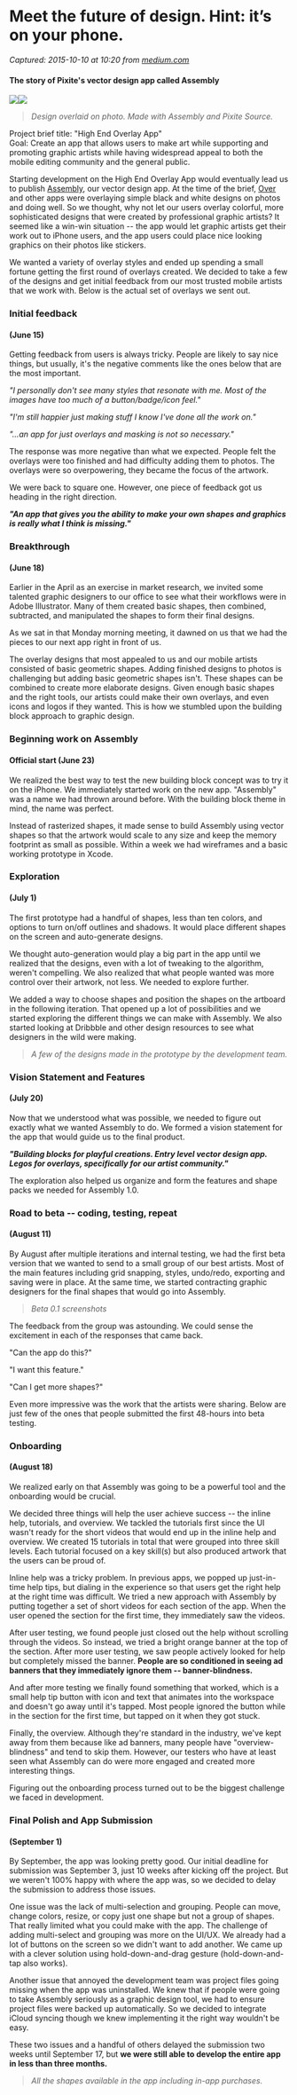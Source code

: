 # Meet the future of design. Hint: it’s on your phone.

_Captured: 2015-10-10 at 10:20 from [medium.com](https://medium.com/@pixiteapps/meet-the-future-of-design-hint-it-s-on-your-phone-55e1ba30e04e)_

#### The story of Pixite's vector design app called Assembly

![](https://d262ilb51hltx0.cloudfront.net/freeze/max/30/1*jJJb7hBC522s-MSUe-XdIw.jpeg?q=20)![](https://d262ilb51hltx0.cloudfront.net/max/2000/1*jJJb7hBC522s-MSUe-XdIw.jpeg)

> _Design overlaid on photo. Made with Assembly and Pixite Source._

Project brief title: "High End Overlay App"  
Goal: Create an app that allows users to make art while supporting and promoting graphic artists while having widespread appeal to both the mobile editing community and the general public.

Starting development on the High End Overlay App would eventually lead us to publish [Assembly](https://itunes.apple.com/us/app/assembly-graphic-design-for/id1024210402?mt=8), our vector design app. At the time of the brief, [Over](http://madewithover.com/) and other apps were overlaying simple black and white designs on photos and doing well. So we thought, why not let our users overlay colorful, more sophisticated designs that were created by professional graphic artists? It seemed like a win-win situation -- the app would let graphic artists get their work out to iPhone users, and the app users could place nice looking graphics on their photos like stickers.

We wanted a variety of overlay styles and ended up spending a small fortune getting the first round of overlays created. We decided to take a few of the designs and get initial feedback from our most trusted mobile artists that we work with. Below is the actual set of overlays we sent out.

### Initial feedback

#### (June 15)

Getting feedback from users is always tricky. People are likely to say nice things, but usually, it's the negative comments like the ones below that are the most important.

_"I personally don't see many styles that resonate with me. Most of the images have too much of a button/badge/icon feel."_

_"I'm still happier just making stuff I know I've done all the work on."_

_"…an app for just overlays and masking is not so necessary."_

The response was more negative than what we expected. People felt the overlays were too finished and had difficulty adding them to photos. The overlays were so overpowering, they became the focus of the artwork.

We were back to square one. However, one piece of feedback got us heading in the right direction.

**_"An app that gives you the ability to make your own shapes and graphics is really what I think is missing."_**

### Breakthrough

#### (June 18)

Earlier in the April as an exercise in market research, we invited some talented graphic designers to our office to see what their workflows were in Adobe Illustrator. Many of them created basic shapes, then combined, subtracted, and manipulated the shapes to form their final designs.

As we sat in that Monday morning meeting, it dawned on us that we had the pieces to our next app right in front of us.

The overlay designs that most appealed to us and our mobile artists consisted of basic geometric shapes. Adding finished designs to photos is challenging but adding basic geometric shapes isn't. These shapes can be combined to create more elaborate designs. Given enough basic shapes and the right tools, our artists could make their own overlays, and even icons and logos if they wanted. This is how we stumbled upon the building block approach to graphic design.

### Beginning work on Assembly

#### Official start (June 23)

We realized the best way to test the new building block concept was to try it on the iPhone. We immediately started work on the new app. "Assembly" was a name we had thrown around before. With the building block theme in mind, the name was perfect.

Instead of rasterized shapes, it made sense to build Assembly using vector shapes so that the artwork would scale to any size and keep the memory footprint as small as possible. Within a week we had wireframes and a basic working prototype in Xcode.

### Exploration

#### (July 1)

The first prototype had a handful of shapes, less than ten colors, and options to turn on/off outlines and shadows. It would place different shapes on the screen and auto-generate designs.

We thought auto-generation would play a big part in the app until we realized that the designs, even with a lot of tweaking to the algorithm, weren't compelling. We also realized that what people wanted was more control over their artwork, not less. We needed to explore further.

We added a way to choose shapes and position the shapes on the artboard in the following iteration. That opened up a lot of possibilities and we started exploring the different things we can make with Assembly. We also started looking at Dribbble and other design resources to see what designers in the wild were making.

> _A few of the designs made in the prototype by the development team._

### Vision Statement and Features

#### (July 20)

Now that we understood what was possible, we needed to figure out exactly what we wanted Assembly to do. We formed a vision statement for the app that would guide us to the final product.

**_"Building blocks for playful creations. Entry level vector design app. Legos for overlays, specifically for our artist community."_**

The exploration also helped us organize and form the features and shape packs we needed for Assembly 1.0.

### Road to beta -- coding, testing, repeat

#### (August 11)

By August after multiple iterations and internal testing, we had the first beta version that we wanted to send to a small group of our best artists. Most of the main features including grid snapping, styles, undo/redo, exporting and saving were in place. At the same time, we started contracting graphic designers for the final shapes that would go into Assembly.

> _Beta 0.1 screenshots_

The feedback from the group was astounding. We could sense the excitement in each of the responses that came back.

"Can the app do this?"

"I want this feature."

"Can I get more shapes?"

Even more impressive was the work that the artists were sharing. Below are just few of the ones that people submitted the first 48-hours into beta testing.

### Onboarding

#### (August 18)

We realized early on that Assembly was going to be a powerful tool and the onboarding would be crucial.

We decided three things will help the user achieve success -- the inline help, tutorials, and overview. We tackled the tutorials first since the UI wasn't ready for the short videos that would end up in the inline help and overview. We created 15 tutorials in total that were grouped into three skill levels. Each tutorial focused on a key skill(s) but also produced artwork that the users can be proud of.

Inline help was a tricky problem. In previous apps, we popped up just-in-time help tips, but dialing in the experience so that users get the right help at the right time was difficult. We tried a new approach with Assembly by putting together a set of short videos for each section of the app. When the user opened the section for the first time, they immediately saw the videos.

After user testing, we found people just closed out the help without scrolling through the videos. So instead, we tried a bright orange banner at the top of the section. After more user testing, we saw people actively looked for help but completely missed the banner. **People are so conditioned in seeing ad banners that they immediately ignore them -- banner-blindness.**

And after more testing we finally found something that worked, which is a small help tip button with icon and text that animates into the workspace and doesn't go away until it's tapped. Most people ignored the button while in the section for the first time, but tapped on it when they got stuck.

Finally, the overview. Although they're standard in the industry, we've kept away from them because like ad banners, many people have "overview-blindness" and tend to skip them. However, our testers who have at least seen what Assembly can do were more engaged and created more interesting things.

Figuring out the onboarding process turned out to be the biggest challenge we faced in development.

### Final Polish and App Submission

#### (September 1)

By September, the app was looking pretty good. Our initial deadline for submission was September 3, just 10 weeks after kicking off the project. But we weren't 100% happy with where the app was, so we decided to delay the submission to address those issues.

One issue was the lack of multi-selection and grouping. People can move, change colors, resize, or copy just one shape but not a group of shapes. That really limited what you could make with the app. The challenge of adding multi-select and grouping was more on the UI/UX. We already had a lot of buttons on the screen so we didn't want to add another. We came up with a clever solution using hold-down-and-drag gesture (hold-down-and-tap also works).

Another issue that annoyed the development team was project files going missing when the app was uninstalled. We knew that if people were going to take Assembly seriously as a graphic design tool, we had to ensure project files were backed up automatically. So we decided to integrate iCloud syncing though we knew implementing it the right way wouldn't be easy.

These two issues and a handful of others delayed the submission two weeks until September 17, but **we were still able to develop the entire app in less than three months.**

> _All the shapes available in the app including in-app purchases._
